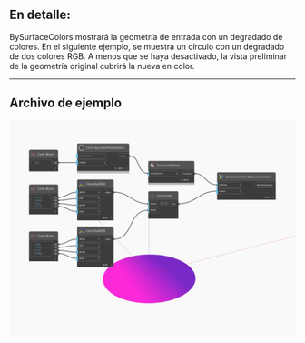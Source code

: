 ## En detalle:
BySurfaceColors mostrará la geometría de entrada con un degradado de colores. En el siguiente ejemplo, se muestra un círculo con un degradado de dos colores RGB. A menos que se haya desactivado, la vista preliminar de la geometría original cubrirá la nueva en color.
___
## Archivo de ejemplo

![BySurfaceColors](./Modifiers.GeometryColor.BySurfaceColors_img.jpg)

